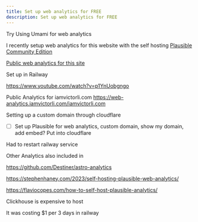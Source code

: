 ```yaml
---
title: Set up web analytics for FREE
description: Set up web analytics for FREE
---
```


Try Using Umami for web analytics

<!-- TODO: use chatgpt to setup catchy title and description -->

I recently setup web analytics for this website with the self hosting [Plausible Community Edition](https://plausible.io/self-hosted-web-analytics)

[Public web analytics for this site](https://web-analytics.iamvictorli.com/iamvictorli.com)

Set up in Railway

https://www.youtube.com/watch?v=p1YnUobgngo

Public Analytics for iamvictorli.com
https://web-analytics.iamvictorli.com/iamvictorli.com

Setting up a custom domain through cloudflare

- [ ] Set up Plausible for web analytics, custom domain, show my domain, add embed? Put into cloudflare

Had to restart railway service

Other Analytics also included in

https://github.com/Destiner/astro-analytics

https://stephenhaney.com/2023/self-hosting-plausible-web-analytics/

https://flaviocopes.com/how-to-self-host-plausible-analytics/

Clickhouse is expensive to host

It was costing $1 per 3 days in railway
